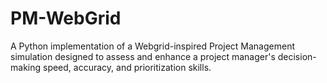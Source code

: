 # PM-WebGrid
A Python implementation of a Webgrid-inspired Project Management simulation designed to assess and enhance a project manager's decision-making speed, accuracy, and prioritization skills.
